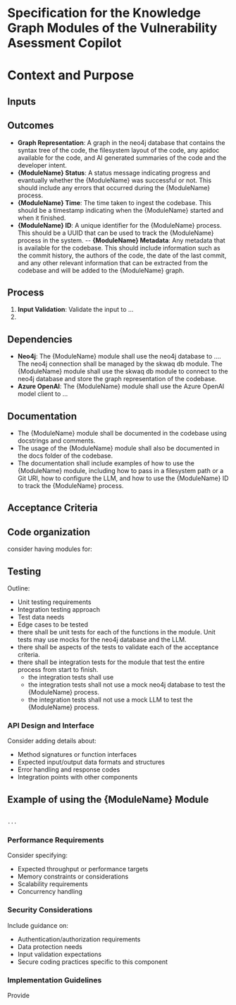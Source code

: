 # Specification for the Knowledge Graph Modules of the Vulnerability Asessment Copilot

# Context and Purpose




## Inputs


## Outcomes

- **Graph Representation**: A graph in the neo4j database that contains the syntax tree of the code, the filesystem layout of the code, any apidoc available for the code, and AI generated summaries of the code and the developer intent.
- **{ModuleName} Status**: A status message indicating progress and evantually whether the {ModuleName} was successful or not. This should include any errors that occurred during the {ModuleName} process.
- **{ModuleName} Time**: The time taken to ingest the codebase. This should be a timestamp indicating when the {ModuleName} started and when it finished.
- **{ModuleName} ID**: A unique identifier for the {ModuleName} process. This should be a UUID that can be used to track the {ModuleName} process in the system.
-- **{ModuleName} Metadata**: Any metadata that is available for the codebase. This should include information such as the commit history, the authors of the code, the date of the last commit, and any other relevant information that can be extracted from the codebase and will be added to the {ModuleName} graph.

## Process

1. **Input Validation**: Validate the input to ...
2.

## Dependencies

- **Neo4j**: The {ModuleName} module shall use the neo4j database to ....  The neo4j connection shall be managed by the skwaq db module. The {ModuleName} module shall use the skwaq db module to connect to the neo4j database and store the graph representation of the codebase.
- **Azure OpenAI**: The {ModuleName} module shall use the Azure OpenAI model client to ...

## Documentation

- The {ModuleName} module shall be documented in the codebase using docstrings and comments.
- The usage of the {ModuleName} module shall also be documented in the docs folder of the codebase.
- The documentation shall include examples of how to use the {ModuleName} module, including how to pass in a filesystem path or a Git URI, how to configure the LLM, and how to use the {ModuleName} ID to track the {ModuleName} process.

## Acceptance Criteria

## Code organization

consider having modules for:
 

## Testing
Outline:
- Unit testing requirements
- Integration testing approach
- Test data needs
- Edge cases to be tested
- there shall be unit tests for each of the functions in the module. Unit tests may use mocks for the neo4j database and the LLM.
- there shall be aspects of the tests to validate each of the acceptance criteria.
- there shall be integration tests for the module that test the entire process from start to finish.
  - the integration tests shall use 
  - the integration tests shall not use a mock neo4j database to test the {ModuleName} process.
  - the integration tests shall not use a mock LLM to test the {ModuleName} process.

### API Design and Interface
Consider adding details about:
- Method signatures or function interfaces
- Expected input/output data formats and structures
- Error handling and response codes
- Integration points with other components

## Example of using the {ModuleName} Module

```python

...

```

### Performance Requirements
Consider specifying:
- Expected throughput or performance targets
- Memory constraints or considerations
- Scalability requirements
- Concurrency handling

### Security Considerations
Include guidance on:
- Authentication/authorization requirements
- Data protection needs
- Input validation expectations
- Secure coding practices specific to this component

### Implementation Guidelines
Provide